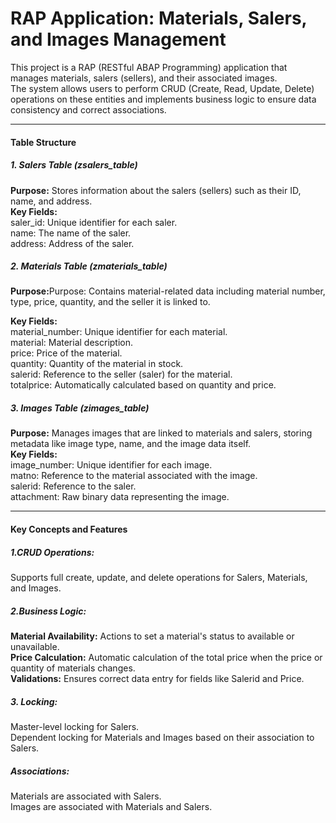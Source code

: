 <h1>RAP Application: Materials, Salers, and Images Management</h1>
<p>This project is a RAP (RESTful ABAP Programming) application that manages materials, salers (sellers), and their associated images. <br>
The system allows users to perform CRUD (Create, Read, Update, Delete) operations on these entities and implements business logic to ensure data consistency and correct associations.</p>

<hr>
<h4>Table Structure</h4>
<h5>1. Salers Table (zsalers_table)</h5>
<p><b>Purpose:</b> Stores information about the salers (sellers) such as their ID, name, and address.<br>
<b>Key Fields:</b><br>
saler_id: Unique identifier for each saler.<br>
name: The name of the saler.<br>
address: Address of the saler.</p>

<h5>2. Materials Table (zmaterials_table)</h5>
<p><b>Purpose:</b>Purpose: Contains material-related data including material number, type, price, quantity, and the seller it is linked to.
</p>
<p><b>Key Fields:</b><br>
material_number: Unique identifier for each material.<br>
material: Material description.<br>
price: Price of the material.<br>
quantity: Quantity of the material in stock.<br>
salerid: Reference to the seller (saler) for the material.<br>
totalprice: Automatically calculated based on quantity and price.</p>
<h5>3. Images Table (zimages_table)</h5>
<p>
<b>Purpose:</b> Manages images that are linked to materials and salers, storing metadata like image type, name, and the image data itself.<br>
<b>Key Fields:</b><br>
image_number: Unique identifier for each image.<br>
matno: Reference to the material associated with the image.<br>
salerid: Reference to the saler.<br>
attachment: Raw binary data representing the image.
</p>
<hr>

<h4>Key Concepts and Features</h4>
<h5>1.CRUD Operations:</h5>
<p>Supports full create, update, and delete operations for Salers, Materials, and Images.</p>

<h5>2.Business Logic:</h5>
<p>
<b>Material Availability:</b> Actions to set a material's status to available or unavailable.<br>
<b>Price Calculation:</b> Automatic calculation of the total price when the price or quantity of materials changes.<br>
<b>Validations:</b> Ensures correct data entry for fields like Salerid and Price.
</p>
<h5>3. Locking:</h5>
Master-level locking for Salers.<br>
Dependent locking for Materials and Images based on their association to Salers.

<h5>Associations:</h5>
<p>
  Materials are associated with Salers.<br>
Images are associated with Materials and Salers.
</p>






